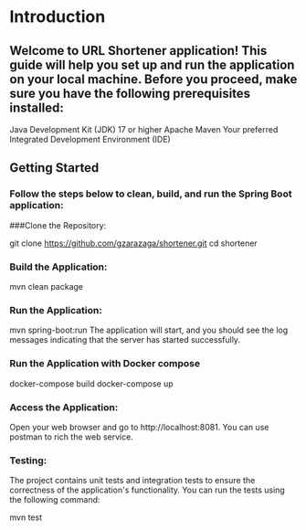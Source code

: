 # Introduction
## Welcome to URL Shortener application! This guide will help you set up and run the application on your local machine. Before you proceed, make sure you have the following prerequisites installed:

Java Development Kit (JDK) 17 or higher
Apache Maven
Your preferred Integrated Development Environment (IDE)
## Getting Started
### Follow the steps below to clean, build, and run the Spring Boot application:

###Clone the Repository:

git clone https://github.com/gzarazaga/shortener.git
cd shortener
### Build the Application:

mvn clean package

### Run the Application:

mvn spring-boot:run
The application will start, and you should see the log messages indicating that the server has started successfully.

### Run the Application with Docker compose

docker-compose build
docker-compose up

### Access the Application:

Open your web browser and go to http://localhost:8081. You can use postman to rich the web service.


### Testing: 
The project contains unit tests and integration tests to ensure the correctness of the application's functionality. You can run the tests using the following command:

mvn test
